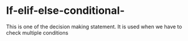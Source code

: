 # If-elif-else-conditional-
This is one of the decision making statement. It is used when we have to check multiple conditions 
